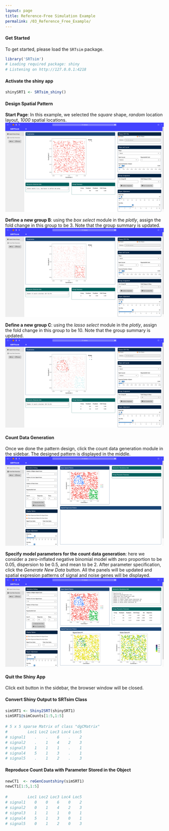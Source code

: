 ```yaml
---
layout: page
title: Reference-Free Simulation Example
permalink: /03_Reference_Free_Example/
---
```


#### Get Started 

To get started, please load the `SRTsim` package.

```R
library('SRTsim')
# Loading required package: shiny
# Listening on http://127.0.0.1:4218
```

#### Activate the shiny app
```R
shinySRT1 <- SRTsim_shiny()
```

#### Design Spatial Pattern
**Start Page**: In this example, we selected the *square* shape, *random* location layout, *1000* spatial locations. 
![shiny1](shiny1.png)

**Define a new group B**: using the *box select* module in the *plotly*, assign the fold change in this group to be 3. Note that the group summary is updated.
![shiny2](shiny2.png)

**Define a new group C**: using the *lasso select* module in the *plotly*, assign the fold change in this group to be 10. Note that the group summary is updated.
![shiny3](shiny3.png)


#### Count Data Generation
Once we done the pattern design, click the count data generation module in the sidebar. The designed pattern is displayed in the middle. 
![shiny4](shiny4.png)

**Specify model parameters for the count data generation**: here we consider a zero-inflated negative binomial model with zero proportion to be 0.05, dispersion to be 0.5, and mean to be 2. After parameter specification, click the *Generate New Data* button. All the panels will be updated and spatial expresion patterns of signal and noise genes will be displayed. 
![shiny5](shiny5.png)


#### Quit the Shiny App
Click exit button in the sidebar, the browser window will be closed. 



#### Convert Shiny Output to SRTsim Class
```R
simSRT1 <- Shiny2SRT(shinySRT1)
simSRT1@simCounts[1:5,1:5]

# 5 x 5 sparse Matrix of class "dgCMatrix"
#         Loc1 Loc2 Loc3 Loc4 Loc5
# signal1    .    .    6    .    2
# signal2    .    1    4    2    3
# signal3    1    1    1    .    1
# signal4    5    1    3    .    1
# signal5    .    1    2    .    3
```

#### Reproduce Count Data with Parameter Stored in the Object
```R
newCT1  <- reGenCountshiny(simSRT1)
newCT1[1:5,1:5]

#         Loc1 Loc2 Loc3 Loc4 Loc5
# signal1    0    0    6    0    2
# signal2    0    1    4    2    3
# signal3    1    1    1    0    1
# signal4    5    1    3    0    1
# signal5    0    1    2    0    3
```



